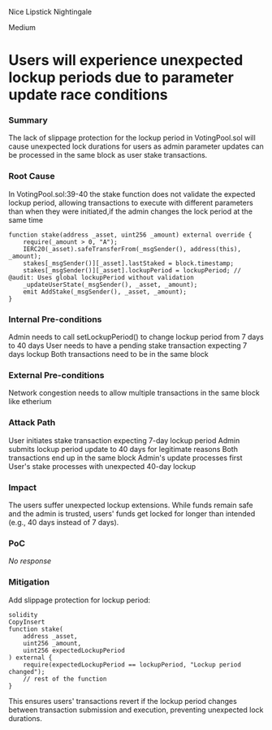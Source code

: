 Nice Lipstick Nightingale

Medium

# Users will experience unexpected lockup periods due to parameter update race conditions

### Summary

The lack of slippage protection for the lockup period in VotingPool.sol will cause unexpected lock durations for users as admin parameter updates can be processed in the same block as user stake transactions.

### Root Cause

In VotingPool.sol:39-40 the stake function does not validate the expected lockup period, allowing transactions to execute with different parameters than when they were initiated,if the admin changes the lock period at the same time 
```solidity 
function stake(address _asset, uint256 _amount) external override {
    require(_amount > 0, "A");
    IERC20(_asset).safeTransferFrom(_msgSender(), address(this), _amount);
    stakes[_msgSender()][_asset].lastStaked = block.timestamp;
    stakes[_msgSender()][_asset].lockupPeriod = lockupPeriod; // @audit: Uses global lockupPeriod without validation
    _updateUserState(_msgSender(), _asset, _amount);
    emit AddStake(_msgSender(), _asset, _amount);
}
```


### Internal Pre-conditions

Admin needs to call setLockupPeriod() to change lockup period from 7 days to 40 days
User needs to have a pending stake transaction expecting 7 days lockup
Both transactions need to be in the same block

### External Pre-conditions

Network congestion needs to allow multiple transactions in the same block like etherium 

### Attack Path

User initiates stake transaction expecting 7-day lockup period
Admin submits lockup period update to 40 days for legitimate reasons
Both transactions end up in the same block
Admin's update processes first
User's stake processes with unexpected 40-day lockup

### Impact

The users suffer unexpected lockup extensions. While funds remain safe and the admin is trusted, users' funds get locked for longer than intended (e.g., 40 days instead of 7 days).

### PoC

_No response_

### Mitigation

Add slippage protection for lockup period:
```solidity
solidity
CopyInsert
function stake(
    address _asset, 
    uint256 _amount,
    uint256 expectedLockupPeriod
) external {
    require(expectedLockupPeriod == lockupPeriod, "Lockup period changed");
    // rest of the function
}
```
This ensures users' transactions revert if the lockup period changes between transaction submission and execution, preventing unexpected lock durations.

